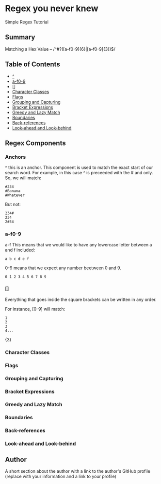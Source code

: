 # Regex you never knew

Simple Regex Tutorial

## Summary

Matching a Hex Value – /^#?([a-f0-9]{6}|[a-f0-9]{3})$/

## Table of Contents

- [^](#anchors)
- [a-f0-9](#quantifiers)
- [[]](#or-operator)
- [Character Classes](#character-classes)
- [Flags](#flags)
- [Grouping and Capturing](#grouping-and-capturing)
- [Bracket Expressions](#bracket-expressions)
- [Greedy and Lazy Match](#greedy-and-lazy-match)
- [Boundaries](#boundaries)
- [Back-references](#back-references)
- [Look-ahead and Look-behind](#look-ahead-and-look-behind)

## Regex Components

### Anchors

^ this is an anchor. This component is used to match the exact start of our search word. For example, in this case ^ is preceeded with the # and only. So, we will match:

```
#234
#Banana
#Whatever
```

But not:

```
234#
234
2#34
```

### a-f0-9

a-f This means that we would like to have any lowercase letter between a and f included:

```
a b c d e f
```

0-9 means that we expect any number beetween 0 and 9.

```
0 1 2 3 4 5 6 7 8 9
```

### []

Everything that goes inside the square brackets can be written in any order.

For instance, [0-9] will match:

```
1
2
3
4...
```

{3}

### Character Classes

### Flags

### Grouping and Capturing

### Bracket Expressions

### Greedy and Lazy Match

### Boundaries

### Back-references

### Look-ahead and Look-behind

## Author

A short section about the author with a link to the author's GitHub profile (replace with your information and a link to your profile)
